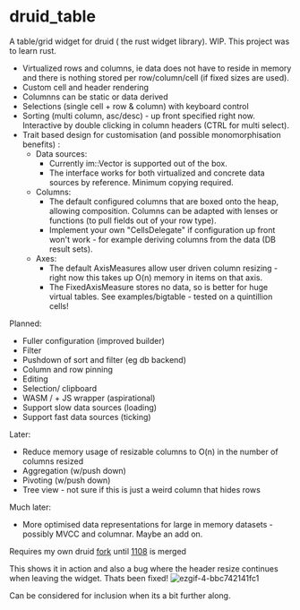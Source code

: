 # druid_table

A table/grid widget for druid ( the rust widget library). WIP.
This project was to learn rust.

* Virtualized rows and columns, ie data does not have to reside in memory and there is nothing stored per row/column/cell (if fixed sizes are used).
* Custom cell and header rendering
* Columnns can be static or data derived
* Selections (single cell + row & column) with keyboard control
* Sorting (multi column, asc/desc) - up front specified right now. Interactive by double clicking in column headers (CTRL for multi select).
* Trait based design for customisation (and possible monomorphisation benefits) :
    * Data sources:
        * Currently im::Vector is supported out of the box.
        * The interface works for both virtualized and concrete data sources by reference. Minimum copying required. 
    * Columns:
        * The default configured columns that are boxed onto the heap, allowing composition. Columns can be adapted with lenses or functions (to pull fields out of your row type). 
        * Implement your own "CellsDelegate" if configuration up front won't work - for example deriving columns from the data (DB result sets).
    * Axes: 
        * The default AxisMeasures allow user driven column resizing - right now this takes up O(n) memory in items on that axis. 
        * The FixedAxisMeasure stores no data, so is better for huge virtual tables. See examples/bigtable - tested on a quintillion cells!

Planned:
  * Fuller configuration (improved builder)
  * Filter
  * Pushdown of sort and filter (eg db backend)
  * Column and row pinning
  * Editing
  * Selection/ clipboard
  * WASM / + JS wrapper (aspirational)
  * Support slow data sources (loading)
  * Support fast data sources (ticking)
  
Later: 
  * Reduce memory usage of resizable columns to O(n) in the number of columns resized
  * Aggregation (w/push down) 
  * Pivoting (w/push down)
  * Tree view - not sure if this is just a weird column that hides rows

Much later:
  * More optimised data representations for large in memory datasets - possibly MVCC and columnar. Maybe an add on.

Requires my own druid [fork](https://github.com/rjwittams/druid) until [1108](https://github.com/linebender/druid/pull/1108) is merged

This shows it in action and also a bug where the header resize continues when leaving the widget. Thats been fixed!
![ezgif-4-bbc742141fc1](https://user-images.githubusercontent.com/752137/89051955-e7e8f280-d34c-11ea-85ca-175f3e291ced.gif)

Can be considered for inclusion when its a bit further along.
